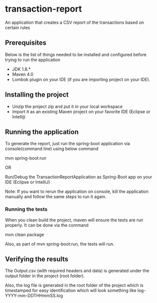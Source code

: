 # transaction-report
An application that creates a CSV report of the transactions based on certain rules

## Prerequisites
Below is the list of things needed to be installed and configured before trying to run the application
- JDK 1.8.*
- Maven 4.0
- Lombok plugin on your IDE (if you are importing project on your IDE).

## Installing the project
- Unzip the project zip and put it in your local workspace
- Import it as an existing Maven project on your favorite IDE (Eclipse or Intellij)

## Running the application
To generate the report, just run the spring-boot application via console(command line) using below command

mvn spring-boot:run

OR 

Run/Debug the TransactionReportApplication as Spring-Boot app on your IDE (Eclipse or IntelliJ)

Note: If you want to rerun the application on console, kill the application manually and follow the same steps to run it again.

### Running the tests
When you clean build the project, maven will ensure the tests are run properly. It can be done via the command 

mvn clean package

Also, as part of mvn spring-boot:run, the tests will run.


## Verifying the results
The Output.csv (with required headers and data) is generated under the output folder in the project (root folder).

Also, the log file is generated in the root folder of the project which is timestamped for easy identification which will look something like log-YYYY-mm-DDTHHmmSS.log
